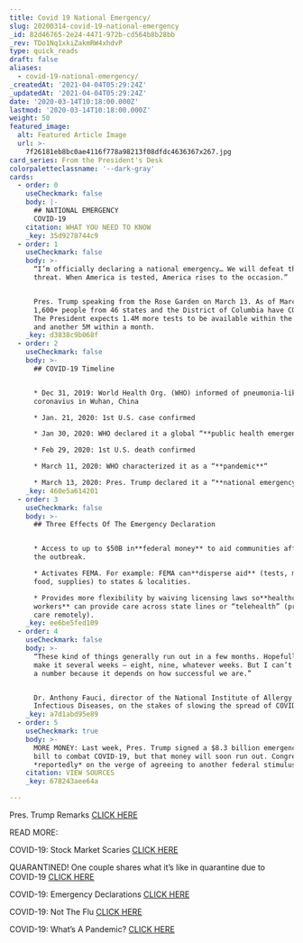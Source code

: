 ```yaml
---
title: Covid 19 National Emergency/
slug: 20200314-covid-19-national-emergency
_id: 82d46765-2e24-4471-972b-cd564b8b28bb
_rev: TDo1Nq1xkiZakmRW4xhdvP
type: quick_reads
draft: false
aliases:
  - covid-19-national-emergency/
_createdAt: '2021-04-04T05:29:24Z'
_updatedAt: '2021-04-04T05:29:24Z'
date: '2020-03-14T10:18:00.000Z'
lastmod: '2020-03-14T10:18:00.000Z'
weight: 50
featured_image:
  alt: Featured Article Image
  url: >-
    7f26181eb8bc0ae4116f778a98213f08dfdc4636367x267.jpg
card_series: From the President's Desk
colorpaletteclassname: '--dark-gray'
cards:
  - order: 0
    useCheckmark: false
    body: |-
      ## NATIONAL EMERGENCY  
      COVID-19
    citation: WHAT YOU NEED TO KNOW
    _key: 35d9278744c9
  - order: 1
    useCheckmark: false
    body: >-
      “I’m officially declaring a national emergency… We will defeat this
      threat. When America is tested, America rises to the occasion.”


      Pres. Trump speaking from the Rose Garden on March 13. As of March 12,
      1,600+ people from 46 states and the District of Columbia have COVID-19.
      The President expects 1.4M more tests to be available within the next week
      and another 5M within a month.
    _key: d3838c9b068f
  - order: 2
    useCheckmark: false
    body: >-
      ## COVID-19 Timeline


      * Dec 31, 2019: World Health Org. (WHO) informed of pneumonia-like
      coronavius in Wuhan, China

      * Jan. 21, 2020: 1st U.S. case confirmed

      * Jan 30, 2020: WHO declared it a global “**public health emergency**“

      * Feb 29, 2020: 1st U.S. death confirmed

      * March 11, 2020: WHO characterized it as a “**pandemic**“

      * March 13, 2020: Pres. Trump declared it a “**national emergency**“
    _key: 460e5a614201
  - order: 3
    useCheckmark: false
    body: >-
      ## Three Effects Of The Emergency Declaration


      * Access to up to $50B in**federal money** to aid communities affected by
      the outbreak.

      * Activates FEMA. For example: FEMA can**disperse aid** (tests, medicine,
      food, supplies) to states & localities.

      * Provides more flexibility by waiving licensing laws so**healthcare
      workers** can provide care across state lines or “telehealth” (provide
      care remotely).
    _key: ee6be5fed109
  - order: 4
    useCheckmark: false
    body: >-
      “These kind of things generally run out in a few months. Hopefully, we’ll
      make it several weeks — eight, nine, whatever weeks. But I can’t give you
      a number because it depends on how successful we are.”


      Dr. Anthony Fauci, director of the National Institute of Allergy and
      Infectious Diseases, on the stakes of slowing the spread of COVID-19.
    _key: a7d1abd95e89
  - order: 5
    useCheckmark: true
    body: >-
      MORE MONEY: Last week, Pres. Trump signed a $8.3 billion emergency funding
      bill to combat COVID-19, but that money will soon run out. Congress is
      *reportedly* on the verge of agreeing to another federal stimulus package.
    citation: VIEW SOURCES
    _key: 678243aee64a

---
```

Pres. Trump Remarks [CLICK HERE](https://www.whitehouse.gov/briefings-statements/remarks-president-trump-vice-president-pence-members-coronavirus-task-force-press-conference-3/)

READ MORE:

COVID-19: Stock Market Scaries [CLICK HERE](https://smarthernews.com/stock-market-scaries/)

QUARANTINED! One couple shares what it’s like in quarantine due to COVID-19 [CLICK HERE](https://smarthernews.com/article/quarantined-one-couple-shares-what-its-like-in-quarantine-due-to-covid-19/)

COVID-19: Emergency Declarations [CLICK HERE](https://smarthernews.com/covid19-emergency-declarations/)

COVID-19: Not The Flu [CLICK HERE](https://smarthernews.com/not-the-flu/)

COVID-19: What’s A Pandemic? [CLICK HERE](https://smarthernews.com/pandemic-potential/)